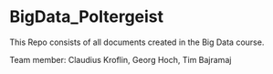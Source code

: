 # BigData_Poltergeist

This Repo consists of all documents created in the Big Data course.

Team member: Claudius Kroflin, Georg Hoch, Tim Bajramaj

